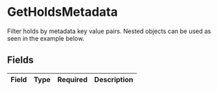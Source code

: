 # GetHoldsMetadata

Filter holds by metadata key value pairs. Nested objects can be used as seen in the example below.


## Fields

| Field       | Type        | Required    | Description |
| ----------- | ----------- | ----------- | ----------- |